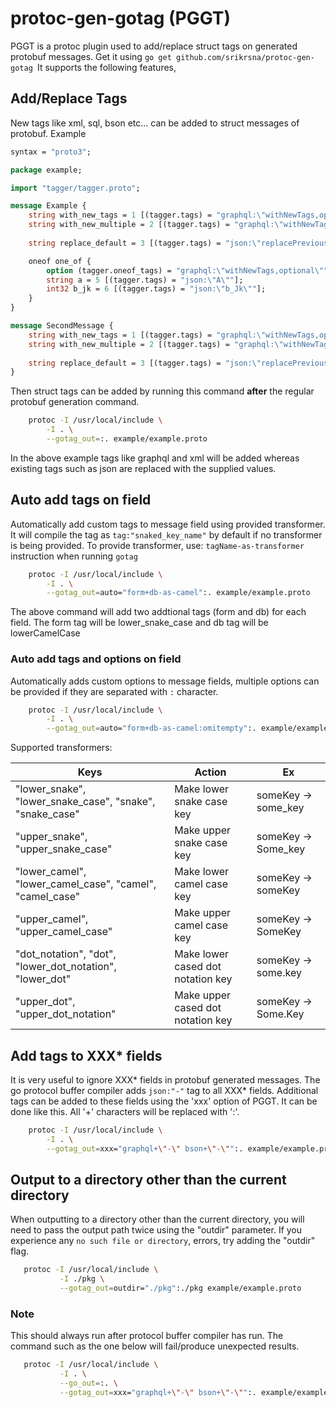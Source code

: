# protoc-gen-gotag (PGGT)

PGGT is a protoc plugin used to add/replace struct tags on generated protobuf messages.
Get  it using ```go get github.com/srikrsna/protoc-gen-gotag ```It supports the following features,

## Add/Replace Tags

New tags like xml, sql, bson etc... can be added to struct messages of protobuf. Example
```proto
syntax = "proto3";

package example;

import "tagger/tagger.proto";

message Example {
    string with_new_tags = 1 [(tagger.tags) = "graphql:\"withNewTags,optional\"" ];
    string with_new_multiple = 2 [(tagger.tags) = "graphql:\"withNewTags,optional\" xml:\"multi,omitempty\"" ];
    
    string replace_default = 3 [(tagger.tags) = "json:\"replacePrevious\""] ; 

    oneof one_of {
        option (tagger.oneof_tags) = "graphql:\"withNewTags,optional\"";
        string a = 5 [(tagger.tags) = "json:\"A\""];
        int32 b_jk = 6 [(tagger.tags) = "json:\"b_Jk\""];
    }
}

message SecondMessage {
    string with_new_tags = 1 [(tagger.tags) = "graphql:\"withNewTags,optional\"" ];
    string with_new_multiple = 2 [(tagger.tags) = "graphql:\"withNewTags,optional\" xml:\"multi,omitempty\"" ];
    
    string replace_default = 3 [(tagger.tags) = "json:\"replacePrevious\""] ; 
}
``` 

Then struct tags can be added by running this command **after** the regular protobuf generation command.
```bash
    protoc -I /usr/local/include \
    	-I . \
    	--gotag_out=:. example/example.proto
```

In the above example tags like graphql and xml will be added whereas existing tags such as json are replaced with the supplied values. 

## Auto add tags on field

Automatically add custom tags to message field using provided transformer.
It will compile the tag as ```tag:"snaked_key_name"``` by default if no transformer is being provided.
To provide transformer, use: ```tagName-as-transformer``` instruction when running `gotag`

```bash
    protoc -I /usr/local/include \
    	-I . \
    	--gotag_out=auto="form+db-as-camel":. example/example.proto
```

The above command will add two addtional tags (form and db) for each field. The form tag will be lower_snake_case and db tag will be lowerCamelCase

### Auto add tags and options on field

Automatically adds custom options to message fields, multiple options can be provided if they are separated with `:` character.

```bash
    protoc -I /usr/local/include \
    	-I . \
    	--gotag_out=auto="form+db-as-camel:omitempty":. example/example.proto
```

Supported transformers:

| Keys                                                     | Action                            | Ex                  | 
| -------------------------------------------------------- | --------------------------------- | ------------------- |
| "lower_snake", "lower_snake_case", "snake", "snake_case" | Make lower  snake case key        | someKey -> some_key |
| "upper_snake", "upper_snake_case"                        | Make upper snake case key         | someKey -> Some_key |
| "lower_camel", "lower_camel_case", "camel", "camel_case" | Make lower camel case key         | someKey -> someKey  |
| "upper_camel", "upper_camel_case"                        | Make upper camel case key         | someKey -> SomeKey  |
| "dot_notation", "dot", "lower_dot_notation", "lower_dot" | Make lower cased dot notation key | someKey -> some.key |
| "upper_dot", "upper_dot_notation"                        | Make upper cased dot notation key | someKey -> Some.Key | 

## Add tags to XXX* fields

It is very useful to ignore XXX* fields in protobuf generated messages. The go protocol buffer compiler adds ```json:"-"``` tag to all XXX* fields. Additional tags can be added to these fields using the 'xxx' option of PGGT. It can be done like this. All '+' characters will be replaced with ':'.

```bash
    protoc -I /usr/local/include \
    	-I . \
    	--gotag_out=xxx="graphql+\"-\" bson+\"-\"":. example/example.proto
```

## Output to a directory other than the current directory

When outputting to a directory other than the current directory, you will need to pass the output path twice using
the "outdir" parameter.  If you experience any `no such file or directory`, errors, try adding the "outdir" flag.
 ```bash
    protoc -I /usr/local/include \
        	-I ./pkg \
        	--gotag_out=outdir="./pkg":./pkg example/example.proto
``` 

### Note
 
 This should always run after protocol buffer compiler has run. The command such as the one below will fail/produce unexpected results.
 ```bash
    protoc -I /usr/local/include \
        	-I . \
        	--go_out=:. \
        	--gotag_out=xxx="graphql+\"-\" bson+\"-\"":. example/example.proto
``` 
